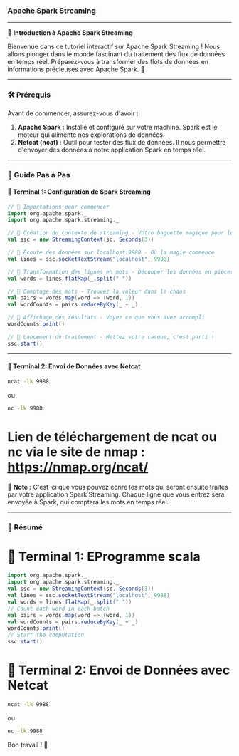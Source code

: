### Apache Spark Streaming 

---

🚀 **Introduction à Apache Spark Streaming**

Bienvenue dans ce tutoriel interactif sur Apache Spark Streaming ! Nous allons plonger dans le monde fascinant du traitement des flux de données en temps réel. Préparez-vous à transformer des flots de données en informations précieuses avec Apache Spark. 🌟

---

### 🛠 Prérequis

Avant de commencer, assurez-vous d'avoir :

1. **Apache Spark** : Installé et configuré sur votre machine. Spark est le moteur qui alimente nos explorations de données.
2. **Netcat (ncat)** : Outil pour tester des flux de données. Il nous permettra d'envoyer des données à notre application Spark en temps réel.

---

### 📖 Guide Pas à Pas

#### 🔹 **Terminal 1: Configuration de Spark Streaming**

```scala
// 🌟 Importations pour commencer
import org.apache.spark._
import org.apache.spark.streaming._

// 🎩 Création du contexte de streaming - Votre baguette magique pour les données en temps réel
val ssc = new StreamingContext(sc, Seconds(3))

// 📡 Écoute des données sur localhost:9988 - Où la magie commence
val lines = ssc.socketTextStream("localhost", 9988)

// 📖 Transformation des lignes en mots - Découper les données en pièces compréhensibles
val words = lines.flatMap(_.split(" "))

// 🔢 Comptage des mots - Trouvez la valeur dans le chaos
val pairs = words.map(word => (word, 1))
val wordCounts = pairs.reduceByKey(_ + _)

// 👀 Affichage des résultats - Voyez ce que vous avez accompli
wordCounts.print()

// 🚀 Lancement du traitement - Mettez votre casque, c'est parti !
ssc.start()
```

---

#### 🔹 **Terminal 2: Envoi de Données avec Netcat**

```bash
ncat -lk 9988
```
ou
```bash
nc -lk 9988 
```
# Lien de téléchargement de ncat ou nc via le site de nmap : https://nmap.org/ncat/ 

📝 **Note :** C'est ici que vous pouvez écrire les mots qui seront ensuite traités par votre application Spark Streaming. Chaque ligne que vous entrez sera envoyée à Spark, qui comptera les mots en temps réel.

---

### 🎨 Résumé

# 🔹 **Terminal 1: EProgramme scala**

```scala
import org.apache.spark._
import org.apache.spark.streaming._
val ssc = new StreamingContext(sc, Seconds(3))
val lines = ssc.socketTextStream("localhost", 9988)
val words = lines.flatMap(_.split(" "))
// Count each word in each batch
val pairs = words.map(word => (word, 1))
val wordCounts = pairs.reduceByKey(_ + _)
wordCounts.print()
// Start the computation
ssc.start()
```
# 🔹 **Terminal 2: Envoi de Données avec Netcat**

```bash
ncat -lk 9988
```
ou
```bash
nc -lk 9988 
```


Bon travail ! 🚀
